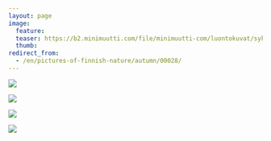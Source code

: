 ```yaml
---
layout: page
image:
  feature:
  teaser: https://b2.minimuutti.com/file/minimuutti-com/luontokuvat/syksy/3/DS37868-245px.jpg
  thumb:
redirect_from:
  - /en/pictures-of-finnish-nature/autumn/00028/
---
```


[![](https://b2.minimuutti.com/file/minimuutti-com/luontokuvat/syksy/3/DS37912-800px.jpg)](https://dl.dropboxusercontent.com/sh/ea1wtnz7z734o12/AACNiTiSwBOMp6d8FPc3Ygvda/luontokuvat/syksy/3/DS37912.jpg)

[![](https://b2.minimuutti.com/file/minimuutti-com/luontokuvat/syksy/3/DS37868-800px.jpg)](https://dl.dropboxusercontent.com/sh/ea1wtnz7z734o12/AAD3oZg8XIzkgrBgdbX1OVvna/luontokuvat/syksy/3/DS37868.jpg)

[![](https://b2.minimuutti.com/file/minimuutti-com/luontokuvat/syksy/3/DS38175-800px.jpg)](https://dl.dropboxusercontent.com/sh/ea1wtnz7z734o12/AAAhUGFQjNSX8sF7bc_QK2oKa/luontokuvat/syksy/3/DS38175.jpg)

[![](https://b2.minimuutti.com/file/minimuutti-com/luontokuvat/syksy/3/DS38179-800px.jpg)](https://dl.dropboxusercontent.com/sh/ea1wtnz7z734o12/AABmJUJxxvZGfnL1ikw4SfqEa/luontokuvat/syksy/3/DS38179.jpg)
